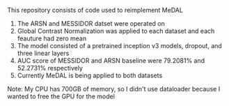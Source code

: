 This repository consists of code used to reimplement MeDAL
1) The ARSN and MESSIDOR datset were operated on
2) Global Contrast Normalization was applied to each dataset and each feauture had zero mean
3) The model consisted of a pretrained inception v3 models, dropout, and three linear layers
3) AUC score of MESSIDOR and ARSN baseline were 79.2081% and 52.2731% respectively
4) Currently MeDAL is being applied to both datasets


Note: My CPU has 700GB of memory, so I didn't use dataloader because I wanted to free the GPU for the model 